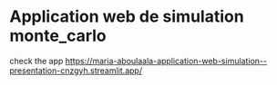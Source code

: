 # Application web de simulation monte_carlo
check the app https://maria-aboulaala-application-web-simulation--presentation-cnzgyh.streamlit.app/
